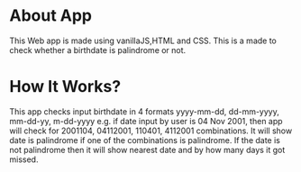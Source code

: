 # About App
This Web app is made using vanillaJS,HTML and CSS. This is a made to check whether a birthdate is palindrome or not.

# How It Works?
This app checks input birthdate in 4 formats yyyy-mm-dd, dd-mm-yyyy, mm-dd-yy, m-dd-yyyy e.g. if date input by
user is 04 Nov 2001, then app will check for 2001104, 04112001, 110401, 4112001 combinations. It will show date is
palindrome if one of the combinations is palindrome. If the date is not palindrome then it will show nearest date and
by how many days it got missed.

